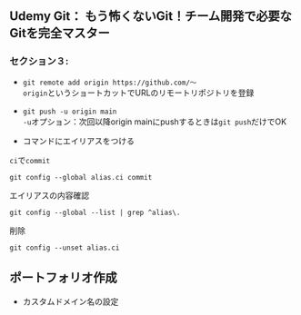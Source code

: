 ## Udemy Git： もう怖くないGit！チーム開発で必要なGitを完全マスター
### セクション３: 
- `git remote add origin https://github.com/〜`  
`origin`というショートカットでURLのリモートリポジトリを登録

- `git push -u origin main`  
`-u`オプション：次回以降origin mainにpushするときは`git push`だけでOK

- コマンドにエイリアスをつける

 
`ci`で`commit`
```
git config --global alias.ci commit
```

エイリアスの内容確認  
```
git config --global --list | grep ^alias\.
```

削除  
```
git config --unset alias.ci
```

## ポートフォリオ作成
- カスタムドメイン名の設定
